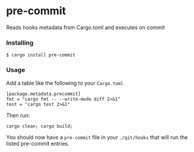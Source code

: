 # pre-commit

Reads hooks metadata from Cargo.toml and executes on commit



### Installing

```
$ cargo install pre-commit
```

### Usage

Add a table like the following to your `Cargo.toml`

```
[package.metadata.precommit]
fmt = "cargo fmt -- --write-mode diff 2>&1"
test = "cargo test 2>&1"
```

Then run:

```cargo clean; cargo build;```

You should now have a `pre-commit` file in your `./git/hooks` that will run the listed pre-commit entries.
